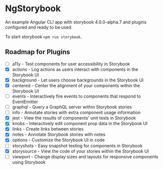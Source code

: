 # NgStorybook

An example Angular CLI app with storybook 4.0.0-alpha.7 and plugins configured and ready to be used.

To start storybook `npm run storybook`.

## Roadmap for Plugins

- [ ] a11y - Test components for user accessibility in Storybook
- [x] actions - Log actions as users interact with components in the Storybook UI
- [x] background - Let users choose backgrounds in the Storybook UI
- [x] centered - Center the alignment of your components within the Storybook UI
- [ ] events - Interactively fire events to components that respond to EventEmitter
- [ ] graphql - Query a GraphQL server within Storybook stories
- [ ] info - Annotate stories with extra component usage information
- [x] jest - View the results of components' unit tests in Storybook
- [x] knobs - Interactively edit component prop data in the Storybook UI
- [x] links - Create links between stories
- [x] notes - Annotate Storybook stories with notes
- [x] options - Customize the Storybook UI in code
- [ ] storyshots - Easy snapshot testing for components in Storybook
- [x] storysource - View the code of your stories within the Storybook UI
- [ ] viewport - Change display sizes and layouts for responsive components using Storybook
